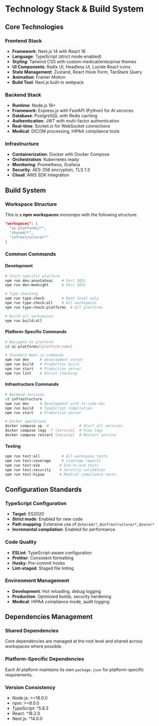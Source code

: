 # Technology Stack & Build System

## Core Technologies

### Frontend Stack
- **Framework**: Next.js 14 with React 18
- **Language**: TypeScript (strict mode enabled)
- **Styling**: Tailwind CSS with custom medical/enterprise themes
- **UI Components**: Radix UI, Headless UI, Lucide React icons
- **State Management**: Zustand, React Hook Form, TanStack Query
- **Animation**: Framer Motion
- **Build Tool**: Next.js built-in webpack

### Backend Stack
- **Runtime**: Node.js 18+
- **Framework**: Express.js with FastAPI (Python) for AI services
- **Database**: PostgreSQL with Redis caching
- **Authentication**: JWT with multi-factor authentication
- **Real-time**: Socket.io for WebSocket connections
- **Medical**: DICOM processing, HIPAA compliance tools

### Infrastructure
- **Containerization**: Docker with Docker Compose
- **Orchestration**: Kubernetes ready
- **Monitoring**: Prometheus, Grafana
- **Security**: AES-256 encryption, TLS 1.3
- **Cloud**: AWS SDK integration

## Build System

### Workspace Structure
This is a **npm workspaces** monorepo with the following structure:
```json
"workspaces": [
  "ai-platforms/*",
  "shared/*", 
  "infrastructure/*"
]
```

### Common Commands

#### Development
```bash
# Start specific platform
npm run dev:annotateai    # Port 3021
npm run dev:medsight      # Port 3032

# Type checking
npm run type-check        # Root level only
npm run type-check:all    # All workspaces
npm run type-check:platforms  # All platforms

# Build all workspaces
npm run build:all
```

#### Platform-Specific Commands
```bash
# Navigate to platform
cd ai-platforms/[platform-name]

# Standard Next.js commands
npm run dev     # Development server
npm run build   # Production build
npm run start   # Production server
npm run lint    # ESLint checking
```

#### Infrastructure Commands
```bash
# Backend services
cd infrastructure
npm run dev     # Development with ts-node-dev
npm run build   # TypeScript compilation
npm run start   # Production server

# Docker operations
docker compose up -d              # Start all services
docker compose logs -f [service]  # View logs
docker compose restart [service]  # Restart service
```

#### Testing
```bash
npm run test:all          # All workspace tests
npm run test:coverage     # Coverage reports
npm run test:e2e         # End-to-end tests
npm run test:security    # Security validation
npm run test:hipaa       # Medical compliance tests
```

## Configuration Standards

### TypeScript Configuration
- **Target**: ES2020
- **Strict mode**: Enabled for new code
- **Path mapping**: Extensive use of `@shared/*`, `@infrastructure/*`, `@core/*`
- **Incremental compilation**: Enabled for performance

### Code Quality
- **ESLint**: TypeScript-aware configuration
- **Prettier**: Consistent formatting
- **Husky**: Pre-commit hooks
- **Lint-staged**: Staged file linting

### Environment Management
- **Development**: Hot reloading, debug logging
- **Production**: Optimized builds, security hardening
- **Medical**: HIPAA compliance mode, audit logging

## Dependencies Management

### Shared Dependencies
Core dependencies are managed at the root level and shared across workspaces where possible.

### Platform-Specific Dependencies
Each AI platform maintains its own `package.json` for platform-specific requirements.

### Version Consistency
- Node.js: >=18.0.0
- npm: >=8.0.0
- TypeScript: ^5.8.3
- React: ^18.2.0
- Next.js: ^14.0.0